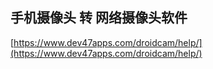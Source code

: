 ## 手机摄像头 转 网络摄像头软件 ##

[https://www.dev47apps.com/droidcam/help/](https://www.dev47apps.com/droidcam/help/)

